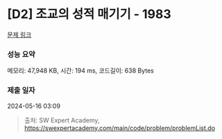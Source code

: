 # [D2] 조교의 성적 매기기 - 1983 

[문제 링크](https://swexpertacademy.com/main/code/problem/problemDetail.do?contestProbId=AV5PwGK6AcIDFAUq) 

### 성능 요약

메모리: 47,948 KB, 시간: 194 ms, 코드길이: 638 Bytes

### 제출 일자

2024-05-16 03:09



> 출처: SW Expert Academy, https://swexpertacademy.com/main/code/problem/problemList.do